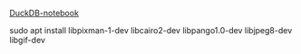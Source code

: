 [DuckDB-notebook](./DuckDB.ipynb)

sudo apt install libpixman-1-dev libcairo2-dev libpango1.0-dev libjpeg8-dev libgif-dev
